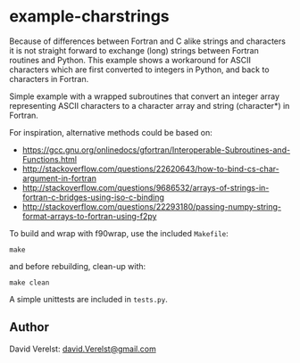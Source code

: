 example-charstrings
===================

Because of differences between Fortran and C alike strings and characters it
is not straight forward to exchange (long) strings between Fortran routines
and Python. This example shows a workaround for ASCII characters which are
first converted to integers in Python, and back to characters in Fortran.

Simple example with a wrapped subroutines that convert an integer array
representing ASCII characters to a character array and string (character*) in
Fortran.

For inspiration, alternative methods could be based on:

* <https://gcc.gnu.org/onlinedocs/gfortran/Interoperable-Subroutines-and-Functions.html>
* <http://stackoverflow.com/questions/22620643/how-to-bind-cs-char-argument-in-fortran>
* <http://stackoverflow.com/questions/9686532/arrays-of-strings-in-fortran-c-bridges-using-iso-c-binding>
* <http://stackoverflow.com/questions/22293180/passing-numpy-string-format-arrays-to-fortran-using-f2py>

To build and wrap with f90wrap, use the included ```Makefile```:

```
make
```

and before rebuilding, clean-up with:

```
make clean
```

A simple unittests are included in ```tests.py```.


Author
------

David Verelst: <david.Verelst@gmail.com>

